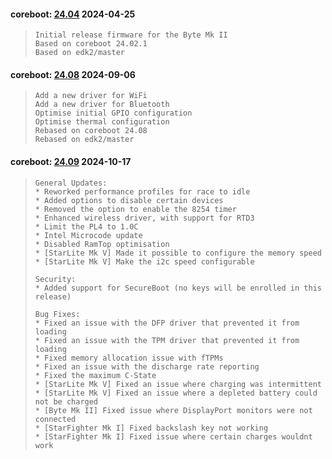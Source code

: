 
#### coreboot: [24.04](https://github.com/StarLabsLtd/firmware/raw/master/Byte/MkII/coreboot/24.04/https://github.com/StarLabsLtd/firmware/raw/master/Byte/MkII/coreboot/24.04/24.04.rom) 2024-04-25
>     Initial release firmware for the Byte Mk II
>     Based on coreboot 24.02.1
>     Based on edk2/master


#### coreboot: [24.08](https://github.com/StarLabsLtd/firmware/raw/master/Byte/MkII/coreboot/24.08/https://github.com/StarLabsLtd/firmware/raw/master/Byte/MkII/coreboot/24.08/24.08.rom) 2024-09-06
>     Add a new driver for WiFi
>     Add a new driver for Bluetooth
>     Optimise initial GPIO configuration
>     Optimise thermal configuration
>     Rebased on coreboot 24.08
>     Rebased on edk2/master


#### coreboot: [24.09](https://github.com/StarLabsLtd/firmware/raw/master/Byte/MkII/coreboot/24.09/https://github.com/StarLabsLtd/firmware/raw/master/Byte/MkII/coreboot/24.09/24.09.rom) 2024-10-17
>     General Updates:
>     * Reworked performance profiles for race to idle
>     * Added options to disable certain devices
>     * Removed the option to enable the 8254 timer
>     * Enhanced wireless driver, with support for RTD3
>     * Limit the PL4 to 1.0C
>     * Intel Microcode update
>     * Disabled RamTop optimisation
>     * [StarLite Mk V] Made it possible to configure the memory speed
>     * [StarLite Mk V] Make the i2c speed configurable
>     
>     Security:
>     * Added support for SecureBoot (no keys will be enrolled in this release)
>     
>     Bug Fixes:
>     * Fixed an issue with the DFP driver that prevented it from loading
>     * Fixed an issue with the TPM driver that prevented it from loading
>     * Fixed memory allocation issue with fTPMs
>     * Fixed an issue with the discharge rate reporting
>     * Fixed the maximum C-State
>     * [StarLite Mk V] Fixed an issue where charging was intermittent
>     * [StarLite Mk V] Fixed an issue where a depleted battery could not be charged
>     * [Byte Mk II] Fixed issue where DisplayPort monitors were not connected
>     * [StarFighter Mk I] Fixed backslash key not working
>     * [StarFighter Mk I] Fixed issue where certain charges wouldnt work
>     

